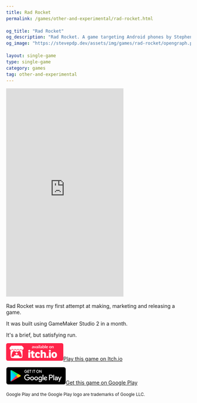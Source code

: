 ```yaml
---
title: Rad Rocket
permalink: /games/other-and-experimental/rad-rocket.html

og_title: "Rad Rocket"
og_description: "Rad Rocket. A game targeting Android phones by Stephen Pearce"
og_image: "https://stevepdp.dev/assets/img/games/rad-rocket/opengraph.png"

layout: single-game
type: single-game
category: games
tag: other-and-experimental
---
```


<style>
/* todo: replace YouTube video here with a hosted video */
.preview {
	display: none;
}
</style>

<iframe width="320" height="568" src="https://www.youtube.com/embed/oIJKBQObx1g?autoplay=1" title="YouTube video player" frameborder="0" allow="accelerometer; autoplay; clipboard-write; encrypted-media; gyroscope; picture-in-picture" allowfullscreen></iframe>

Rad Rocket was my first attempt at making, marketing and releasing a game.

It was built using GameMaker Studio 2 in a month.

It's a brief, but satisfying run.

<a href="https://stevepdp.itch.io/rad-rocket" rel="noopener" target="_blank" aria-label="button"><img src="/assets/img/brands/itch-io-colour.svg" height="48" width="156" alt="Available on itch.io"><span class="assist">Play this game on Itch.io</span></a>

<a href="https://play.google.com/store/apps/details?id=co.uk.stephenpearce.radrocket" rel="noopener" target="_blank" aria-label="button"><img src="/assets/img/brands/google-play.svg" height="48" width="163"><span class="assist">Get this game on Google Play</span></a>

<footer><small>Google Play and the Google Play logo are trademarks of Google LLC.</small></footer>
